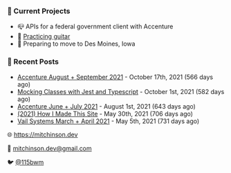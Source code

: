 ### 📌 Current Projects
- 📪 APIs for a federal government client with Accenture
- 🎸 [Practicing guitar](https://soundcloud.com/115bwm/ambulance-holden-tape)
- 🌽 Preparing to move to Des Moines, Iowa

### 📝 Recent Posts

- [Accenture August + September 2021](https://blog.mitchinson.dev/pillar/aug-sep-21) - October 17th, 2021 (566 days ago)
- [Mocking Classes with Jest and Typescript](https://blog.mitchinson.dev/jest-typescript-mocks) - October 1st, 2021 (582 days ago)
- [Accenture June + July 2021](https://blog.mitchinson.dev/pillar/june-july-21) - August 1st, 2021 (643 days ago)
- [(2021) How I Made This Site](https://blog.mitchinson.dev/About-This-Site) - May 30th, 2021 (706 days ago)
- [Vail Systems March + April 2021](https://blog.mitchinson.dev/vail-march-april-2021) - May 5th, 2021 (731 days ago)

🌐 https://mitchinson.dev

💌 mitchinson.dev@gmail.com

🐦 [@115bwm](https://twitter.com/115bwm)